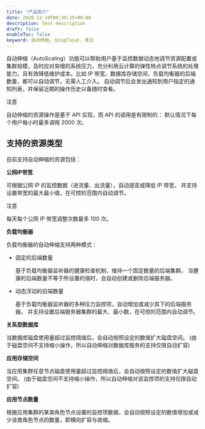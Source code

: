 ```yaml
---
title: "产品简介"
date: 2020-12-10T00:39:25+09:00
description: Test description
draft: false
enableToc: false
keyword: 自动伸缩, QingCloud, 青云
---
```





自动伸缩（AutoScaling）功能可以帮助用户基于监控数据动态地调节资源配置或集群规模，及时应对突增的系统压力，充分利用云计算的弹性特点调节系统的处理能力，且有效降低维护成本。比如 IP 带宽、数据库存储空间、负载均衡器的后端数量，都可以自动调节，无需人工介入。 自动调节后会发出通知到用户指定的通知列表，并保留近期的操作历史以备随时查看。


注意

自动伸缩的资源操作是基于 API 实现，而 API 的调用是有限制的： 默认情况下每个用户每小时最多调用 2000 次。

## 支持的资源类型

目前支持自动伸缩的资源包括：

**公网IP带宽**

可根据公网 IP 的监控数据（进流量、出流量），自动提高或降低 IP 带宽， 并支持设置带宽的最大最小值，在可控的范围内自动调节。

注意

每天每个公网 IP 带宽调整次数最多 100 次。

**负载均衡器**

负载均衡器的自动伸缩支持两种模式：

* 固定的后端数量

  基于负载均衡器监听器的健康检查机制，维持一个固定数量的后端集群。 当健康的后端数量不等于所设置的值时，会自动创建或删除后端服务器。

* 动态浮动的后端数量


  基于负载均衡器监听器的多种压力监控项，自动增加或减少其下的后端服务器。 并支持设置后端服务器集群的最大、最小数，在可控的范围内自动调节。


**关系型数据库**

当数据库磁盘使用量超过监控阈值后，会自动按照设定的数值扩大磁盘空间。 (由于磁盘空间不支持缩小操作，所以自动伸缩对数据库服务的支持仅限自动扩容)

**应用存储空间**

当应用集群任意节点磁盘使用量超过监控阈值后，会自动按照设定的数值扩大磁盘空间。 (由于磁盘空间不支持缩小操作，所以自动伸缩对该监控项的支持仅限自动扩容)

**应用节点数量**

根据应用集群的某类角色节点设置的监控项数据，会自动按照设定的数值增加或减少该类角色节点的数量，即横向扩容与收缩。

